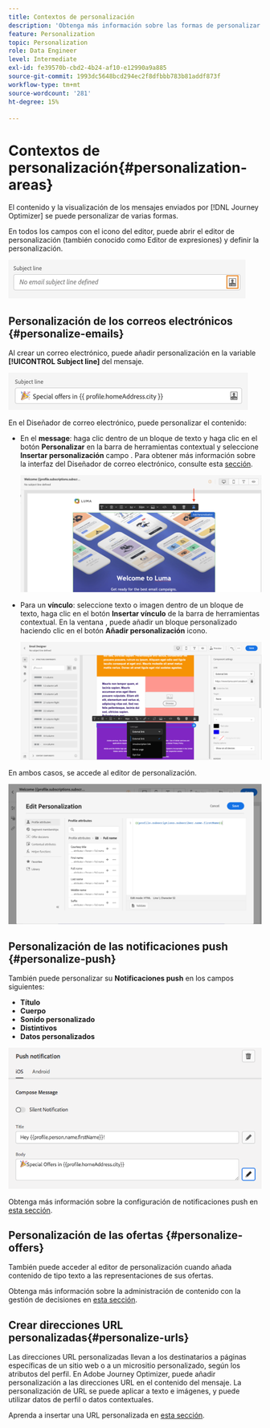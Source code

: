 ```yaml
---
title: Contextos de personalización
description: 'Obtenga más información sobre las formas de personalizar el contenido y la visualización de los mensajes. '
feature: Personalization
topic: Personalization
role: Data Engineer
level: Intermediate
exl-id: fe39570b-cbd2-4b24-af10-e12990a9a885
source-git-commit: 1993dc5648bcd294ec2f8dfbbb783b81addf873f
workflow-type: tm+mt
source-wordcount: '281'
ht-degree: 15%

---
```


# Contextos de personalización{#personalization-areas}

El contenido y la visualización de los mensajes enviados por [!DNL Journey Optimizer] se puede personalizar de varias formas.

En todos los campos con el icono del editor, puede abrir el editor de personalización (también conocido como Editor de expresiones) y definir la personalización.

![](assets/perso_icon.png)

## Personalización de los correos electrónicos {#personalize-emails}

Al crear un correo electrónico, puede añadir personalización en la variable **[!UICONTROL Subject line]** del mensaje.

![](assets/perso_subject.png)

En el Diseñador de correo electrónico, puede personalizar el contenido:

* En el **message**: haga clic dentro de un bloque de texto y haga clic en el botón **Personalizar** en la barra de herramientas contextual y seleccione **Insertar personalización** campo . Para obtener más información sobre la interfaz del Diseñador de correo electrónico, consulte esta [sección](../messages/design-emails.md).

   ![](assets/perso_insert.png)

* Para un **vínculo**: seleccione texto o imagen dentro de un bloque de texto, haga clic en el botón **Insertar vínculo** de la barra de herramientas contextual. En la ventana , puede añadir un bloque personalizado haciendo clic en el botón **Añadir personalización** icono.

   ![](assets/perso_link.png)

En ambos casos, se accede al editor de personalización.

![](assets/perso_ee.png)

## Personalización de las notificaciones push {#personalize-push}

También puede personalizar su **Notificaciones push** en los campos siguientes:

* **Título**
* **Cuerpo**
* **Sonido personalizado**
* **Distintivos**
* **Datos personalizados**

![](assets/perso_push.png)

Obtenga más información sobre la configuración de notificaciones push en [esta sección](../messages/push-gs.md).

## Personalización de las ofertas {#personalize-offers}

También puede acceder al editor de personalización cuando añada contenido de tipo texto a las representaciones de sus ofertas.

Obtenga más información sobre la administración de contenido con la gestión de decisiones en [esta sección](../offers/offer-library/creating-personalized-offers.md#custom-text).

## Crear direcciones URL personalizadas{#personalize-urls}

Las direcciones URL personalizadas llevan a los destinatarios a páginas específicas de un sitio web o a un micrositio personalizado, según los atributos del perfil. En Adobe Journey Optimizer, puede añadir personalización a las direcciones URL en el contenido del mensaje. La personalización de URL se puede aplicar a texto e imágenes, y puede utilizar datos de perfil o datos contextuales.

Aprenda a insertar una URL personalizada en [esta sección](personalization-syntax.md#perso-urls).

